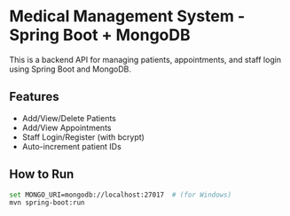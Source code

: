 #  Medical Management System - Spring Boot + MongoDB

This is a backend API for managing patients, appointments, and staff login using Spring Boot and MongoDB.

## Features
-  Add/View/Delete Patients
-  Add/View Appointments
-  Staff Login/Register (with bcrypt)
-  Auto-increment patient IDs

## How to Run
```bash
set MONGO_URI=mongodb://localhost:27017  # (for Windows)
mvn spring-boot:run

